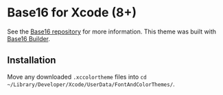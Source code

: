 # Base16 for Xcode (8+)

See the [Base16 repository](https://github.com/chriskempson/base16) for more information.
This theme was built with [Base16 Builder](https://github.com/chriskempson/base16-builder).

## Installation

Move any downloaded `.xccolortheme` files into `cd ~/Library/Developer/Xcode/UserData/FontAndColorThemes/`.